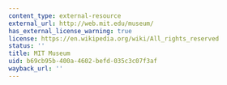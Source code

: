 ```yaml
---
content_type: external-resource
external_url: http://web.mit.edu/museum/
has_external_license_warning: true
license: https://en.wikipedia.org/wiki/All_rights_reserved
status: ''
title: MIT Museum
uid: b69cb95b-400a-4602-befd-035c3c07f3af
wayback_url: ''
---
```

